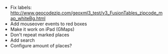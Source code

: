 * Fix labels: http://www.geocodezip.com/geoxml3_test/v3_FusionTables_zipcode_map_whiteBg.html
* Add mouseover events to red boxes
* Make it work on iPad (GMaps)
* Don't repeat marked places
* Add search
* Configure amount of places?
